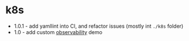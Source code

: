 # k8s

- 1.0.1 - add yamllint into CI, and refactor issues (mostly int `./k8s` folder)
- 1.0 - add custom [observability](https://github.com/karma-git/DevOps/tree/master/k8s/observability/1.prom-tg) demo
